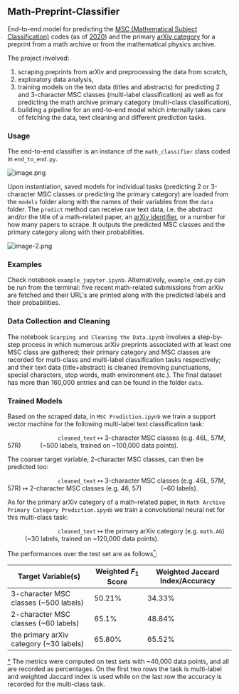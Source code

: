 ## Math-Preprint-Classifier

End-to-end model for predicting the [MSC (Mathematical Subject Classification)](https://en.wikipedia.org/wiki/Mathematics_Subject_Classification) codes (as of [2020](https://mathscinet.ams.org/mathscinet/msc/msc2020.html)) and the primary [arXiv category](https://arxiv.org/category_taxonomy) for a preprint from a math archive or from the mathematical physics archive.

The project involved: 
1) scraping preprints from arXiv and preprocessing the data from scratch, 
2) exploratory data analysis, 
3) training models on the text data (titles and abstracts) for predicting 2 and 3-character MSC classes (multi-label classification) as well as for predicting the math archive primary category (multi-class classification),
4) building a pipeline for an end-to-end model which internally takes care of fetching the data, text cleaning and different prediction tasks. 

### Usage
The end-to-end classifier is an instance of the `math_classifier` class coded in `end_to_end.py`.

![image.png](attachment:image.png)

Upon instantiation, saved models for individual tasks (predicting 2 or 3-character MSC classes or predicting the primary category) are loaded from the `models` folder along with the names of their variables from the `data` folder. The `predict` method can receive raw text data, i.e. the abstract and/or the title of a math-related paper, an [arXiv identifier](https://info.arxiv.org/help/arxiv_identifier.html), or a number for how many papers to scrape. It outputs the predicted MSC classes and the primary category along with their probabilities.

![image-2.png](attachment:image-2.png)

### Examples

Check notebook `example_jupyter.ipynb`. Alternatively, `example_cmd.py` can be run from the terminal: five recent math-related submissions from arXiv are fetched and their URL's are printed along with the predicted labels and their probabilities.

### Data Collection and Cleaning

The notebook `Scarping and Cleaning the Data.ipynb` involves a step-by-step process in which numerous arXiv preprints associated with at least one MSC class are gathered; their primary category and MSC classes are recorded for multi-class and multi-label classification tasks respectively; and their text data (title+abstract) is cleaned (removing punctuations, special characters, stop words, math environment etc.). The final dataset has more than 160,000 entries and can be found in the folder `data`.  

### Trained Models

Based on the scraped data, in `MSC Prediction.ipynb` we train a support vector machine for the following multi-label text classification task:

$\hspace{3cm}$  `cleaned_text` $\mapsto$ 3-character MSC classes (e.g. 46L, 57M, 57R) $\hspace{1cm}$  (~500 labels, trained on ~100,000 data points).

The coarser target variable, 2-character MSC classes, can then be predicted too:

$\hspace{3cm}$  `cleaned_text` $\mapsto$ 3-character MSC classes (e.g. 46L, 57M, 57R) 
$\mapsto$ 2-character MSC classes (e.g. 46, 57) $\hspace{1cm}$  (~60 labels).

As for the primary arXiv category of a math-related paper, in `Math Archive Primary Category Prediction.ipynb` we train a convolutional neural net for this multi-class task:

$\hspace{3cm}$  `cleaned_text`  $\mapsto$ the primary arXiv category (e.g. `math.AG`) $\hspace{1cm}$  (~30 labels, trained on ~120,000 data points).

The performances over the test set are as follows<a name="cite_ref-a"></a>[<sup>*</sup>](#cite_note-a):

|    Target Variable(s)                  | Weighted $F_1$ Score | Weighted Jaccard Index/Accuracy |
| -------------------------------------- | -------------------- | ------------------------------- |
|3-character MSC classes (~500 labels)   | 50.21%               | 34.33%                          |
|2-character MSC classes (~60 labels)    | 65.1%                | 48.84%                          |
|the primary arXiv category (~30 labels) | 65.80%               | 65.52%                          |


<a name="cite_note-a"></a>[*](#cite_ref-a) The metrics were computed on test sets with ~40,000 data points, and all are recorded as percentages. On the first two rows the task is multi-label and weighted Jaccard index is used while on the last row the accuracy is recorded for the multi-class task.   
